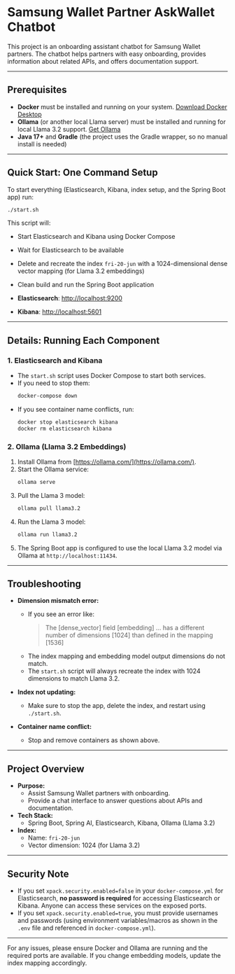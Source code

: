 # Samsung Wallet Partner AskWallet Chatbot

This project is an onboarding assistant chatbot for Samsung Wallet partners. The chatbot helps partners with easy onboarding, provides information about related APIs, and offers documentation support.

---

## Prerequisites

- **Docker** must be installed and running on your system. [Download Docker Desktop](https://www.docker.com/products/docker-desktop/)
- **Ollama** (or another local Llama server) must be installed and running for local Llama 3.2 support. [Get Ollama](https://ollama.com/)
- **Java 17+** and **Gradle** (the project uses the Gradle wrapper, so no manual install is needed)

---

## Quick Start: One Command Setup

To start everything (Elasticsearch, Kibana, index setup, and the Spring Boot app) run:

```sh
./start.sh
```

This script will:
- Start Elasticsearch and Kibana using Docker Compose
- Wait for Elasticsearch to be available
- Delete and recreate the index `fri-20-jun` with a 1024-dimensional dense vector mapping (for Llama 3.2 embeddings)
- Clean build and run the Spring Boot application

- **Elasticsearch**: [http://localhost:9200](http://localhost:9200)
- **Kibana**: [http://localhost:5601](http://localhost:5601)

---

## Details: Running Each Component

### 1. Elasticsearch and Kibana

- The `start.sh` script uses Docker Compose to start both services.
- If you need to stop them:
  ```sh
  docker-compose down
  ```
- If you see container name conflicts, run:
  ```sh
  docker stop elasticsearch kibana
  docker rm elasticsearch kibana
  ```

### 2. Ollama (Llama 3.2 Embeddings)

1. Install Ollama from [https://ollama.com/](https://ollama.com/).
2. Start the Ollama service:
   ```sh
   ollama serve
   ```
3. Pull the Llama 3 model:
   ```sh
   ollama pull llama3.2
   ```
4. Run the Llama 3 model:
   ```sh
   ollama run llama3.2
   ```
5. The Spring Boot app is configured to use the local Llama 3.2 model via Ollama at `http://localhost:11434`.

---

## Troubleshooting

- **Dimension mismatch error:**
  - If you see an error like:
    > The [dense_vector] field [embedding] ... has a different number of dimensions [1024] than defined in the mapping [1536]
  - The index mapping and embedding model output dimensions do not match.
  - The `start.sh` script will always recreate the index with 1024 dimensions to match Llama 3.2.

- **Index not updating:**
  - Make sure to stop the app, delete the index, and restart using `./start.sh`.

- **Container name conflict:**
  - Stop and remove containers as shown above.

---

## Project Overview

- **Purpose:**
  - Assist Samsung Wallet partners with onboarding.
  - Provide a chat interface to answer questions about APIs and documentation.
- **Tech Stack:**
  - Spring Boot, Spring AI, Elasticsearch, Kibana, Ollama (Llama 3.2)
- **Index:**
  - Name: `fri-20-jun`
  - Vector dimension: 1024 (for Llama 3.2)

---

## Security Note

- If you set `xpack.security.enabled=false` in your `docker-compose.yml` for Elasticsearch, **no password is required** for accessing Elasticsearch or Kibana. Anyone can access these services on the exposed ports.
- If you set `xpack.security.enabled=true`, you must provide usernames and passwords (using environment variables/macros as shown in the `.env` file and referenced in `docker-compose.yml`).

---

For any issues, please ensure Docker and Ollama are running and the required ports are available. If you change embedding models, update the index mapping accordingly.
